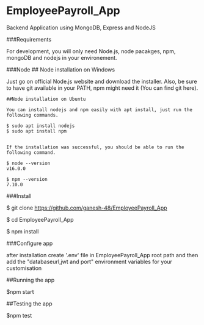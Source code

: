 # EmployeePayroll_App

Backend Application using MongoDB, Express and NodeJS

###Requirements

For development, you will only need Node.js, node pacakges, npm, mongoDB and nodejs in your environement.

###Node
    ## Node installation on Windows

Just go on official Node.js website and download the installer. Also, be sure to have git available in your PATH, npm might need it (You can find git here).

    ##Node installation on Ubuntu

    You can install nodejs and npm easily with apt install, just run the following commands.

    $ sudo apt install nodejs
    $ sudo apt install npm


    If the installation was successful, you should be able to run the following command.

    $ node --version 
    v16.0.0

    $ npm --version 
    7.10.0

###Install

$ git clone https://github.com/ganesh-48/EmployeePayroll_App

$ cd EmployeePayroll_App

$ npm install

###Configure app

after installation create '.env' file in EmployeePayroll_App root path and then add the "databaseurl,jwt and port" environment variables for your customisation

##Running the app

$npm start

##Testing the app

$npm test